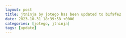 ```yaml
---
layout: post
title: jtninja by jotego has been updated to b1f9fe2
date: 2023-10-31 18:39:58 +0000
categories: [jotego, jtninja]
tags: [update]
---
```


